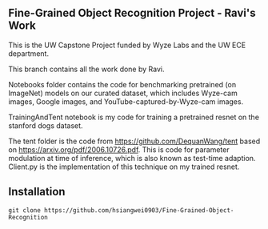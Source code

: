 ## Fine-Grained Object Recognition Project - Ravi's Work

This is the UW Capstone Project funded by Wyze Labs and the UW ECE department.


This branch contains all the work done by Ravi.


Notebooks folder contains the code for benchmarking pretrained (on ImageNet) models on our curated dataset, which includes Wyze-cam images, Google images, and YouTube-captured-by-Wyze-cam images.


TrainingAndTent notebook is my code for training a pretrained resnet on the stanford dogs dataset.


The tent folder is the code from https://github.com/DequanWang/tent based on https://arxiv.org/pdf/2006.10726.pdf. This is code for parameter modulation at time of inference, which is also known as test-time adaption. Client.py is the implementation of this technique on my trained resnet.



## Installation
```
git clone https://github.com/hsiangwei0903/Fine-Grained-Object-Recognition

```
